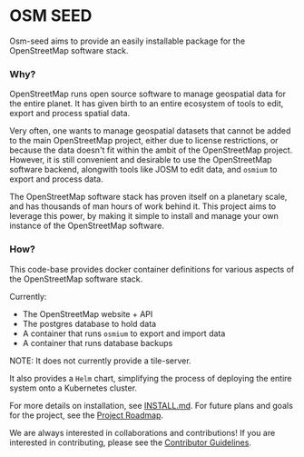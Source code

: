 # OSM SEED

Osm-seed aims to provide an easily installable package for the OpenStreetMap software stack.

### Why?

OpenStreetMap runs open source software to manage geospatial data for the entire planet. It has given birth to an entire ecosystem of tools to edit, export and process spatial data.

Very often, one wants to manage geospatial datasets that cannot be added to the main OpenStreetMap project, either due to license restrictions, or because the data doesn't fit within the ambit of the OpenStreetMap project. However, it is still convenient and desirable to use the OpenStreetMap software backend, alongwith tools like JOSM to edit data, and `osmium` to export and process data.

The OpenStreetMap software stack has proven itself on a planetary scale, and has thousands of man hours of work behind it. This project aims to leverage this power, by making it simple to install and manage your own instance of the OpenStreetMap software.

### How?

This code-base provides docker container definitions for various aspects of the OpenStreetMap software stack. 

Currently:

 - The OpenStreetMap website + API
 - The postgres database to hold data
 - A container that runs `osmium` to export and import data
 - A container that runs database backups

NOTE: It does not currently provide a tile-server.

It also provides a `Helm` chart, simplifying the process of deploying the entire system onto a Kubernetes cluster.

For more details on installation, see [INSTALL.md](INSTALL.md). For future plans and goals for the project, see the [Project Roadmap](ROADMAP.md). 

We are always interested in collaborations and contributions! If you are interested in contributing, please see the [Contributor Guidelines](CONTRIBUTING.md).

